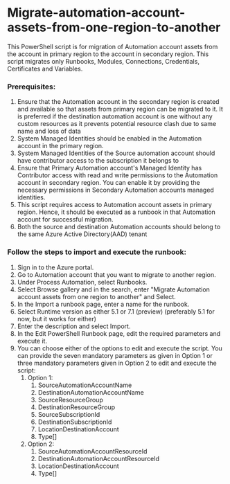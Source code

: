# Migrate-automation-account-assets-from-one-region-to-another
This PowerShell script is for migration of Automation account assets from the account in primary region to the account in secondary region. This script migrates only Runbooks, Modules, Connections, Credentials, Certificates and Variables.
### Prerequisites:

1. Ensure that the Automation account in the secondary region is created and available so that assets from primary region can be migrated to it. It is preferred if the destination automation account is one without any custom resources as it prevents potential resource clash due to same name and loss of data
2. System Managed Identities should be enabled in the Automation account in the primary region.
3. System Managed Identities of the Source automation account should have contributor access to the subscription it belongs to
4. Ensure that Primary Automation account's Managed Identity has Contributor access with read and write permissions to the Automation account in secondary region. You can enable it by providing the necessary permissions in Secondary Automation accounts managed identities.
5. This script requires access to Automation account assets in primary region. Hence, it should be executed as a runbook in that Automation account for successful migration.
6. Both the source and destination Automation accounts should belong to the same Azure Active Directory(AAD) tenant
### Follow the steps to import and execute the runbook:

1. Sign in to the Azure portal.
2. Go to Automation account that you want to migrate to another region.
3. Under Process Automation, select Runbooks.
4. Select Browse gallery and in the search, enter "Migrate Automation account assets from one region to another" and Select.
5. In the Import a runbook page, enter a name for the runbook.
6. Select Runtime version as either 5.1 or 7.1 (preview) (preferably 5.1 for now, but it works for either)
7. Enter the description and select Import.
8. In the Edit PowerShell Runbook page, edit the required parameters and execute it.
9. You can choose either of the options to edit and execute the script. You can provide the seven mandatory parameters as given in Option 1 or three mandatory parameters given in Option 2 to edit and execute the script:
	1. Option 1:
		1. SourceAutomationAccountName
		2. DestinationAutomationAccountName
		3. SourceResourceGroup
		4. DestinationResourceGroup
		5. SourceSubscriptionId
		6. DestinationSubscriptionId
		7. LocationDestinationAccount
		8. Type[]
	2. Option 2:
		1. SourceAutomationAccountResourceId
		2. DestinationAutomationAccountResourceId
		3. LocationDestinationAccount
		4. Type[] 	
	
